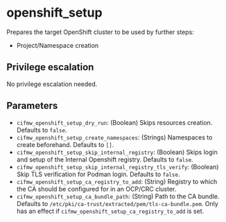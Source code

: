 # openshift_setup
Prepares the target OpenShift cluster to be used by further steps:
- Project/Namespace creation

## Privilege escalation
No privilege escalation needed.

## Parameters
* `cifmw_openshift_setup_dry_run`: (Boolean) Skips resources creation. Defaults to `false`.
* `cifmw_openshift_setup_create_namespaces`: (Strings) Namespaces to create beforehand. Defaults to `[]`.
* `cifmw_openshift_setup_skip_internal_registry`: (Boolean) Skips login and setup of the Internal Openshift registry. Defaults to `false`.
* `cifmw_openshift_setup_skip_internal_registry_tls_verify`: (Boolean) Skip TLS verification for Podman login. Defaults to `false`.
* `cifmw_openshift_setup_ca_registry_to_add`: (String) Registry to which the CA
should be configured for in an OCP/CRC cluster.
* `cifmw_openshift_setup_ca_bundle_path`: (String) Path to the CA bundle.
Defaults to `/etc/pki/ca-trust/extracted/pem/tls-ca-bundle.pem`. Only has an
effect if `cifmw_openshift_setup_ca_registry_to_add` is set.
